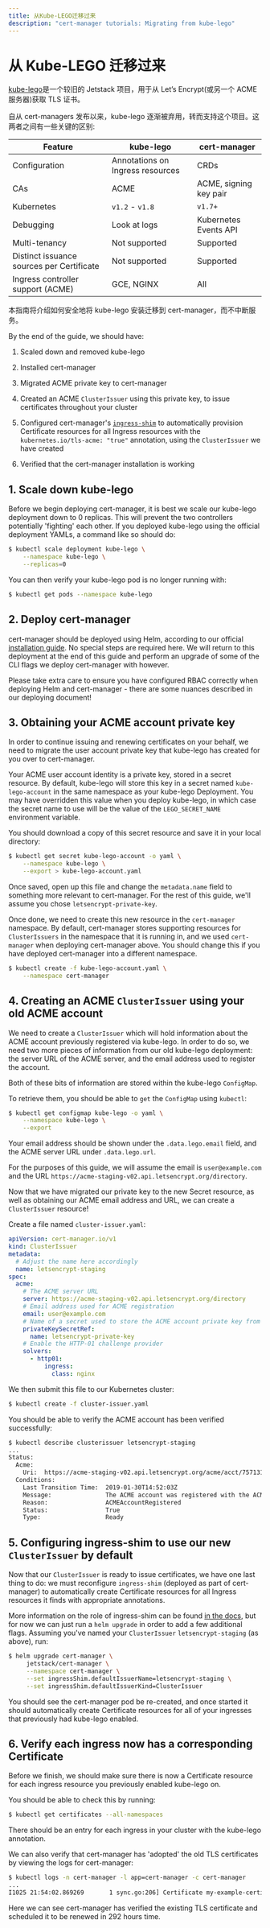 ```yaml
---
title: 从Kube-LEGO迁移过来
description: "cert-manager tutorials: Migrating from kube-lego"
---
```


# 从 Kube-LEGO 迁移过来

[kube-lego](https://github.com/jetstack/kube-lego)是一个较旧的 Jetstack 项目，用于从 Let’s Encrypt(或另一个 ACME 服务器)获取 TLS 证书。

自从 cert-managers 发布以来，kube-lego 逐渐被弃用，转而支持这个项目。这两者之间有一些关键的区别:

| Feature                                   | kube-lego                        | cert-manager           |
| ----------------------------------------- | -------------------------------- | ---------------------- |
| Configuration                             | Annotations on Ingress resources | CRDs                   |
| CAs                                       | ACME                             | ACME, signing key pair |
| Kubernetes                                | `v1.2` - `v1.8`                  | `v1.7+`                |
| Debugging                                 | Look at logs                     | Kubernetes Events API  |
| Multi-tenancy                             | Not supported                    | Supported              |
| Distinct issuance sources per Certificate | Not supported                    | Supported              |
| Ingress controller support (ACME)         | GCE, NGINX                       | All                    |

本指南将介绍如何安全地将 kube-lego 安装迁移到 cert-manager，而不中断服务。

By the end of the guide, we should have:

1. Scaled down and removed kube-lego

2. Installed cert-manager

3. Migrated ACME private key to cert-manager

4. Created an ACME `ClusterIssuer` using this private key, to issue certificates
   throughout your cluster

5. Configured cert-manager's [`ingress-shim`](../../usage/ingress.md) to
   automatically provision Certificate resources for all Ingress resources with
   the `kubernetes.io/tls-acme: "true"` annotation, using the `ClusterIssuer` we
   have created

6. Verified that the cert-manager installation is working

## 1. Scale down kube-lego

Before we begin deploying cert-manager, it is best we scale our kube-lego
deployment down to 0 replicas. This will prevent the two controllers
potentially 'fighting' each other. If you deployed kube-lego using the official
deployment YAMLs, a command like so should do:

```bash
$ kubectl scale deployment kube-lego \
    --namespace kube-lego \
    --replicas=0
```

You can then verify your kube-lego pod is no longer running with:

```bash
$ kubectl get pods --namespace kube-lego
```

## 2. Deploy cert-manager

cert-manager should be deployed using Helm, according to our official
[installation guide](../../installation/README.md). No special steps are
required here. We will return to this deployment at the end of this guide and
perform an upgrade of some of the CLI flags we deploy cert-manager with however.

Please take extra care to ensure you have configured RBAC correctly when
deploying Helm and cert-manager - there are some nuances described in our
deploying document!

## 3. Obtaining your ACME account private key

In order to continue issuing and renewing certificates on your behalf, we need
to migrate the user account private key that kube-lego has created for you over
to cert-manager.

Your ACME user account identity is a private key, stored in a secret resource.
By default, kube-lego will store this key in a secret named `kube-lego-account`
in the same namespace as your kube-lego Deployment. You may have overridden this
value when you deploy kube-lego, in which case the secret name to use will be
the value of the `LEGO_SECRET_NAME` environment variable.

You should download a copy of this secret resource and save it in your local
directory:

```bash
$ kubectl get secret kube-lego-account -o yaml \
    --namespace kube-lego \
    --export > kube-lego-account.yaml
```

Once saved, open up this file and change the `metadata.name` field to something
more relevant to cert-manager. For the rest of this guide, we'll assume you
chose `letsencrypt-private-key`.

Once done, we need to create this new resource in the `cert-manager` namespace.
By default, cert-manager stores supporting resources for `ClusterIssuers` in the
namespace that it is running in, and we used `cert-manager` when deploying
cert-manager above. You should change this if you have deployed cert-manager
into a different namespace.

```bash
$ kubectl create -f kube-lego-account.yaml \
    --namespace cert-manager
```

## 4. Creating an ACME `ClusterIssuer` using your old ACME account

We need to create a `ClusterIssuer` which will hold information about the ACME
account previously registered via kube-lego. In order to do so, we need two more
pieces of information from our old kube-lego deployment: the server URL of the
ACME server, and the email address used to register the account.

Both of these bits of information are stored within the kube-lego `ConfigMap`.

To retrieve them, you should be able to `get` the `ConfigMap` using `kubectl`:

```bash
$ kubectl get configmap kube-lego -o yaml \
    --namespace kube-lego \
    --export
```

Your email address should be shown under the `.data.lego.email` field, and the
ACME server URL under `.data.lego.url`.

For the purposes of this guide, we will assume the email is
`user@example.com` and the URL
`https://acme-staging-v02.api.letsencrypt.org/directory`.

Now that we have migrated our private key to the new Secret resource, as well as
obtaining our ACME email address and URL, we can create a `ClusterIssuer`
resource!

Create a file named `cluster-issuer.yaml`:

```yaml
apiVersion: cert-manager.io/v1
kind: ClusterIssuer
metadata:
  # Adjust the name here accordingly
  name: letsencrypt-staging
spec:
  acme:
    # The ACME server URL
    server: https://acme-staging-v02.api.letsencrypt.org/directory
    # Email address used for ACME registration
    email: user@example.com
    # Name of a secret used to store the ACME account private key from step 3
    privateKeySecretRef:
      name: letsencrypt-private-key
    # Enable the HTTP-01 challenge provider
    solvers:
      - http01:
          ingress:
            class: nginx
```

We then submit this file to our Kubernetes cluster:

```bash
$ kubectl create -f cluster-issuer.yaml
```

You should be able to verify the ACME account has been verified successfully:

```bash
$ kubectl describe clusterissuer letsencrypt-staging
...
Status:
  Acme:
    Uri:  https://acme-staging-v02.api.letsencrypt.org/acme/acct/7571319
  Conditions:
    Last Transition Time:  2019-01-30T14:52:03Z
    Message:               The ACME account was registered with the ACME server
    Reason:                ACMEAccountRegistered
    Status:                True
    Type:                  Ready
```

## 5. Configuring ingress-shim to use our new `ClusterIssuer` by default

Now that our `ClusterIssuer` is ready to issue certificates, we have one last
thing to do: we must reconfigure `ingress-shim` (deployed as part of cert-manager)
to automatically create Certificate resources for all Ingress resources it finds
with appropriate annotations.

More information on the role of ingress-shim can be found [in the
docs](../../usage/ingress.md), but for now we can just run a `helm
upgrade` in order to add a few additional flags. Assuming you've named your
`ClusterIssuer` `letsencrypt-staging` (as above), run:

```bash
$ helm upgrade cert-manager \
     jetstack/cert-manager \
     --namespace cert-manager \
     --set ingressShim.defaultIssuerName=letsencrypt-staging \
     --set ingressShim.defaultIssuerKind=ClusterIssuer
```

You should see the cert-manager pod be re-created, and once started it should
automatically create Certificate resources for all of your ingresses that
previously had kube-lego enabled.

## 6. Verify each ingress now has a corresponding Certificate

Before we finish, we should make sure there is now a Certificate resource for
each ingress resource you previously enabled kube-lego on.

You should be able to check this by running:

```bash
$ kubectl get certificates --all-namespaces
```

There should be an entry for each ingress in your cluster with the kube-lego
annotation.

We can also verify that cert-manager has 'adopted' the old TLS certificates by
viewing the logs for cert-manager:

```bash
$ kubectl logs -n cert-manager -l app=cert-manager -c cert-manager
...
I1025 21:54:02.869269       1 sync.go:206] Certificate my-example-certificate scheduled for renewal in 292 hours
```

Here we can see cert-manager has verified the existing TLS certificate and
scheduled it to be renewed in 292 hours time.
